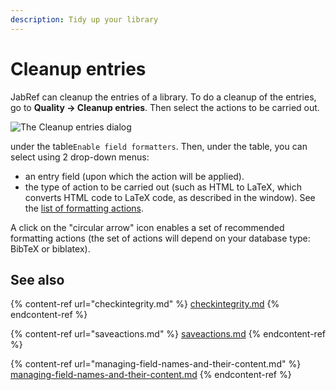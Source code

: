 ```yaml
---
description: Tidy up your library
---
```


# Cleanup entries

JabRef can cleanup the entries of a library. To do a cleanup of the entries, go to **Quality → Cleanup entries**. Then select the actions to be carried out.

![The Cleanup entries dialog](<../.gitbook/assets/cleanupdialog (2) (2) (2) (2) (2) (2) (2) (3) (3) (3) (2) (1) (1).png>)

under the table`Enable field formatters`. Then, under the table, you can select using 2 drop-down menus:

* an entry field (upon which the action will be applied).
* the type of action to be carried out (such as HTML to LaTeX, which converts HTML code to LaTeX code, as described in the window).​ See the [list of formatting actions](saveactions.md).

A click on the "circular arrow" icon enables a set of recommended formatting actions (the set of actions will depend on your database type: BibTeX or biblatex).

## See also

{% content-ref url="checkintegrity.md" %}
[checkintegrity.md](checkintegrity.md)
{% endcontent-ref %}

{% content-ref url="saveactions.md" %}
[saveactions.md](saveactions.md)
{% endcontent-ref %}

{% content-ref url="managing-field-names-and-their-content.md" %}
[managing-field-names-and-their-content.md](managing-field-names-and-their-content.md)
{% endcontent-ref %}
